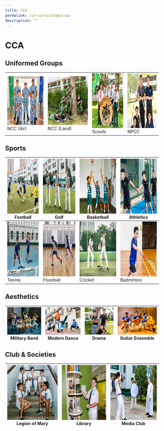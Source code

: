 ```yaml
---
title: CCA
permalink: /co-curriculum/cca/
description: ""
---
```

# CCA


## Uniformed Groups


|   |   |   |  |
| -------- | -------- | -------- | -------- | 
|  <img src="images/2022_Migration/Ncc_Air.jpg" style="width:250px; height:160px"> NCC (Air)    | <img src="images/2022_Migration/NCC_Land_Thm.jpg" style="width:250px; height:160px"/>  NCC (Land)    | <img src="/images/2022_Migration/Scouts.jpg" style="width:180px; height:180px"/>  Scouts     |  <img src="/images/2022_Migration/NPCC.jpg" style="width:180px; height:180px"/> NPCC     |    

Sports
------

<img src="/images/2022_Migration/football.jpg" style="width:250px; height:180px"/> Football  | <img src="/images/2022_Migration/Golf.jpg" style="width:250px; height:180px"/> Golf | <img src="/images/2022_Migration/Basketball.jpg" style="width:250px; height:180px"/> Basketball | <img src="/images/2022_Migration/track%20n%20Field.jpg" style="width:250px; height:180px"/> Athletics |
|-----|-----|-----|-----|
<img src="/images/2022_Migration/tennis.jpg" style="width:250px; height:180px"/> Tennis  | <img src="/images/CCA_Update_Dec2022/Floorball_Thm.jpg" style="width:250px; height:180px"/> Floorball | <img src="/images/2022_Migration/Cricket.jpg" style="width:250px; height:180px"/> Cricket | <img src="/images/2022_Migration/Badminton.jpg" style="width:250px; height:180px"/> Badminton |

Aesthetics
----------
| <img src="images/2022_Migration/Military%20Band.jpg" style="width:180px; height:90px"/> Military Band  | <img src="images/2022_Migration/dance.jpg" style="width:180px; height:90px"/> Modern Dance | <img src="/images/2022_Migration/drama.jpg" style="width:180px; height:90px"/> Drama | <img src="/images/2022_Migration/Guitar%20Ensemble.jpg" style="width:180px; height:90px"/> Guitar Ensemble |
|-----|-----|-----|-----|

Club & Societies
----------------

 <img src="/images/2022_Migration/legion%20of%20mary.jpg" style="width:250px; height:180px"/> Legion of Mary  | <img src="/images/2022_Migration/Library.jpg" style="width:250px; height:180px"/> Library | <img src="/images/2022_Migration/media%20and%20design.jpg" style="width:250px; height:180px"/> Media Club | 
|-----|-----|-----|